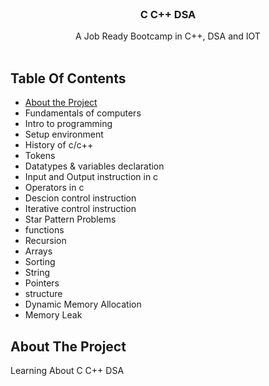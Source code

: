 <br/>
<p align="center">
  <h3 align="center">C C++ DSA</h3>

  <p align="center">
    A Job Ready Bootcamp in C++, DSA and IOT
    <br/>
    <br/>
  </p>
</p>



## Table Of Contents

* [About the Project](#about-the-project)
* Fundamentals of computers
* Intro to programming
* Setup environment
* History of c/c++
* Tokens
* Datatypes & variables declaration
* Input and Output instruction in c
* Operators in c
* Descion control instruction
* Iterative control instruction
* Star Pattern Problems
* functions
* Recursion
* Arrays
* Sorting
* String
* Pointers
* structure
* Dynamic Memory Allocation
* Memory Leak

## About The Project

Learning About C C++ DSA

